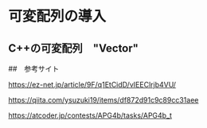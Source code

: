 # 可変配列の導入

## C++の可変配列　"Vector"

##　参考サイト

https://ez-net.jp/article/9F/q1EtCidD/vIEEClrjb4VU/

https://qiita.com/ysuzuki19/items/df872d91c9c89cc31aee

https://atcoder.jp/contests/APG4b/tasks/APG4b_t

##

##
